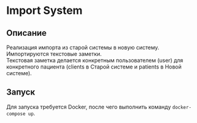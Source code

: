 # Import System
## Описание
Реализация импорта из старой системы в новую систему. 
Импортируются текстовые заметки.  
Текстовая заметка делается конкретным пользователем (user) для конкретного пациента 
(clients в Старой системе и patients в Новой системе). 
## Запуск
Для запуска требуется Docker, после чего выполнить команду `docker-compose up`.
